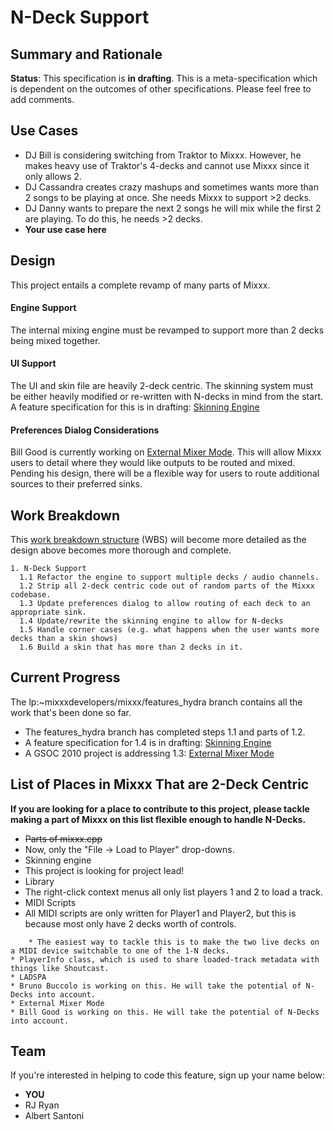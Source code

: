 # N-Deck Support

## Summary and Rationale

**Status**: This specification is **in drafting**. This is a
meta-specification which is dependent on the outcomes of other
specifications. Please feel free to add comments.

## Use Cases

  - DJ Bill is considering switching from Traktor to Mixxx. However, he
    makes heavy use of Traktor's 4-decks and cannot use Mixxx since it
    only allows 2. 
  - DJ Cassandra creates crazy mashups and sometimes wants more than 2
    songs to be playing at once. She needs Mixxx to support \>2 decks.
  - DJ Danny wants to prepare the next 2 songs he will mix while the
    first 2 are playing. To do this, he needs \>2 decks.
  - **Your use case here**

## Design

This project entails a complete revamp of many parts of Mixxx.

#### Engine Support

The internal mixing engine must be revamped to support more than 2 decks
being mixed together.

#### UI Support

The UI and skin file are heavily 2-deck centric. The skinning system
must be either heavily modified or re-written with N-decks in mind from
the start. A feature specification for this is in drafting: [Skinning
Engine](skinning_engine)

#### Preferences Dialog Considerations

Bill Good is currently working on [External Mixer
Mode](gsoc2010_dvs_mode). This will allow Mixxx users to detail where
they would like outputs to be routed and mixed. Pending his design,
there will be a flexible way for users to route additional sources to
their preferred sinks.

## Work Breakdown

This [work breakdown
structure](http://en.wikipedia.org/wiki/Work_breakdown_structure) (WBS)
will become more detailed as the design above becomes more thorough and
complete.

    1. N-Deck Support
      1.1 Refactor the engine to support multiple decks / audio channels.
      1.2 Strip all 2-deck centric code out of random parts of the Mixxx codebase.
      1.3 Update preferences dialog to allow routing of each deck to an appropriate sink.
      1.4 Update/rewrite the skinning engine to allow for N-decks 
      1.5 Handle corner cases (e.g. what happens when the user wants more decks than a skin shows)
      1.6 Build a skin that has more than 2 decks in it.

## Current Progress

The lp:\~mixxxdevelopers/mixxx/features\_hydra branch contains all the
work that's been done so far.

  - The features\_hydra branch has completed steps 1.1 and parts of 1.2.
  - A feature specification for 1.4 is in drafting: [Skinning
    Engine](skinning_engine)
  - A GSOC 2010 project is addressing 1.3: [External Mixer
    Mode](gsoc2010_dvs_mode)

## List of Places in Mixxx That are 2-Deck Centric

**If you are looking for a place to contribute to this project, please
tackle making a part of Mixxx on this list flexible enough to handle
N-Decks.**

  - ~~Parts of mixxx.cpp~~
  - Now, only the "File -\> Load to Player" drop-downs.
  - Skinning engine
  - This project is looking for project lead\!
  - Library
  - The right-click context menus all only list players 1 and 2 to load
    a track.
  - MIDI Scripts
  - All MIDI scripts are only written for Player1 and Player2, but this
    is because most only have 2 decks worth of controls.

<!-- end list -->

``` 
    * The easiest way to tackle this is to make the two live decks on a MIDI device switchable to one of the 1-N decks.
* PlayerInfo class, which is used to share loaded-track metadata with things like Shoutcast. 
* LADSPA
* Bruno Buccolo is working on this. He will take the potential of N-Decks into account.
* External Mixer Mode
* Bill Good is working on this. He will take the potential of N-Decks into account.

```

## Team

If you're interested in helping to code this feature, sign up your name
below:

  - **YOU**
  - RJ Ryan
  - Albert Santoni
